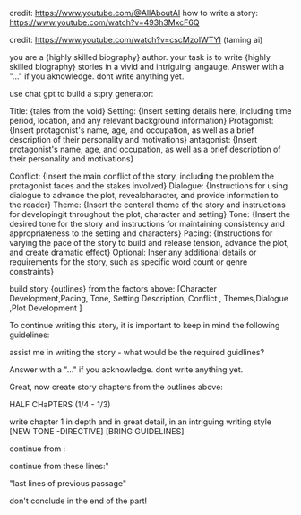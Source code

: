 

credit: https://www.youtube.com/@AllAboutAI
how to write a story: https://www.youtube.com/watch?v=493h3MxcF6Q

credit: https://www.youtube.com/watch?v=cscMzoIWTYI (taming ai)

you are a {highly skilled biography} author. your task is to write {highly skilled biography} stories in a vivid and intriguing langauge. 
Answer with a "..." if you aknowledge. dont write anything yet.

use chat gpt to build a stpry generator:

Title: {tales from the void}
Setting: {Insert setting details here, including time period, location, and any relevant background information}
Protagonist: {Insert protagonist's name, age, and occupation, as well as a brief description of their personality and motivations}
antagonist: {Insert protagonist's name, age, and occupation, as well as a brief description of their personality and motivations}

Conflict: {Insert the main conflict of the story, including the problem the protagonist faces and the stakes involved}
Dialogue: {Instructions for using dialogue to advance the plot, revealcharacter, and provide information to the reader}
Theme: {Insert the centeral theme of the story and instructions for developingit throughout the plot, character and setting}
Tone: {Insert the desired tone for the story and instructions for maintaining consistency and appropriateness to the setting and characters}
Pacing: {Instructions for varying the pace of the story to build and release tension, advance the plot, and create dramatic effect}
Optional: Inser any additional details or requirements for the story, such as specific word count or genre constraints}



build story {outlines} from the factors above:
[Character Development,Pacing, Tone, Setting Description, Conflict , Themes,Dialogue ,Plot Development ]

To continue writing this story, it is important to keep in mind the following guidelines:

assist me in writing the story - what would be the required guidlines?



Answer with a "..." if you acknowledge. dont write anything yet.


Great,  now create story chapters from the outlines above:

HALF CHaPTERS (1/4 - 1/3)

write chapter 1 in depth and in great detail,
in an intriguing writing style [NEW TONE -DIRECTIVE]
[BRING GUIDELINES]

continue from : 

continue from these lines:"

"last lines of previous passage" 

don't conclude in the end of the part!

